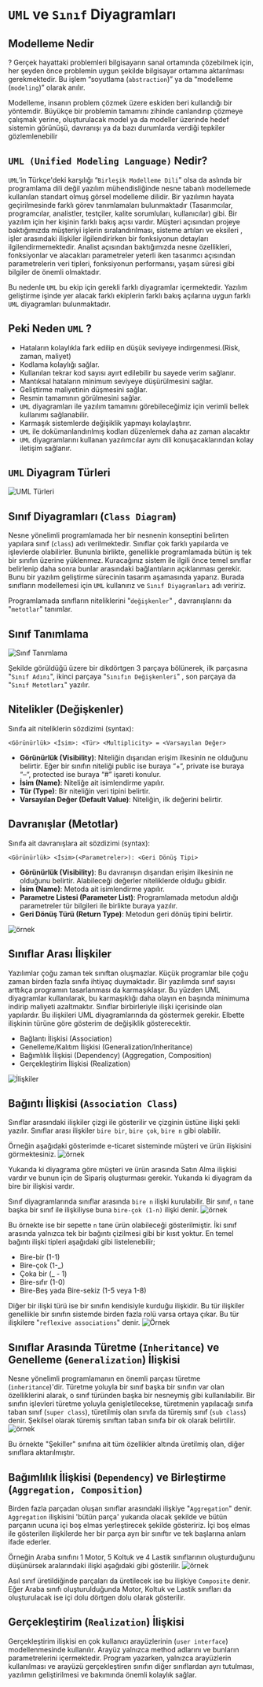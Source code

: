 # **`UML` ve `Sınıf` Diyagramları**

## Modelleme Nedir

?
Gerçek hayattaki problemleri bilgisayarın sanal ortamında çözebilmek için, her şeyden önce problemin uygun şekilde bilgisayar ortamına aktarılması gerekmektedir. Bu işlem “soyutlama (`abstraction`)” ya da “modelleme (`modeling`)” olarak anılır.

Modelleme, insanın problem çözmek üzere eskiden beri kullandığı bir yöntemdir. Büyükçe bir problemin tamamını zihinde canlandırıp çözmeye çalışmak yerine, oluşturulacak model ya da modeller üzerinde hedef sistemin görünüşü, davranışı ya da bazı durumlarda verdiği tepkiler gözlemlenebilir

## `UML (Unified Modeling Language)` Nedir?

`UML`’in Türkçe'deki karşılığı “`Birleşik Modelleme Dili`” olsa da aslında bir programlama dili değil yazılım mühendisliğinde nesne tabanlı modellemede kullanılan standart olmuş görsel modelleme dilidir. Bir yazılımın hayata geçirilmesinde farklı görev tanımlamaları bulunmaktadır (Tasarımcılar, programcılar, analistler, testçiler, kalite sorumluları, kullanıcılar) gibi. Bir yazılım için her kişinin farklı bakış açısı vardır. Müşteri açısından projeye baktığımızda müşteriyi işlerin sıralandırılması, sisteme artıları ve eksileri , işler arasındaki ilişkiler ilgilendirirken bir fonksiyonun detayları ilgilendirmemektedir. Analist açısından baktığımızda nesne özellikleri, fonksiyonlar ve alacakları parametreler yeterli iken tasarımcı açısından parametrelerin veri tipleri, fonksiyonun performansı, yaşam süresi gibi bilgiler de önemli olmaktadır.

Bu nedenle `UML` bu ekip için gerekli farklı diyagramlar içermektedir. Yazılım geliştirme işinde yer alacak farklı ekiplerin farklı bakış açılarına uygun farklı `UML` diyagramları bulunmaktadır.

## Peki Neden `UML` ?
* Hataların kolaylıkla fark edilip en düşük seviyeye indirgenmesi.(Risk, zaman, maliyet)
* Kodlama kolaylığı sağlar.
* Kullanılan tekrar kod sayısı ayırt edilebilir bu sayede verim sağlanır.
* Mantıksal hataların minimum seviyeye düşürülmesini sağlar.
* Geliştirme maliyetinin düşmesini sağlar.
* Resmin tamamının görülmesini sağlar.
* `UML` diyagramları ile yazılım tamamını görebileceğimiz için verimli bellek kullanımı sağlanabilir.
* Karmaşık sistemlerde değişiklik yapmayı kolaylaştırır.
* `UML` ile dokümanlandırılmış kodları düzenlemek daha az zaman alacaktır
* `UML` diyagramlarını kullanan yazılımcılar aynı dili konuşacaklarından kolay iletişim sağlanır.

## `UML` Diyagram Türleri

![UML Türleri](https://raw.githubusercontent.com/Kodluyoruz/taskforce/main/oop/uml-class-diagram/figures/uml-diagramlar.jpg)

## Sınıf Diyagramları (`Class Diagram`)

Nesne yönelimli programlamada her bir nesnenin konseptini belirten yapılara sınıf (`class`) adı verilmektedir. Sınıflar çok farklı yapılarda ve işlevlerde olabilirler. Bununla birlikte, genellikle programlamada bütün iş tek bir sınıfın üzerine yüklenmez. Kuracağınız sistem ile ilgili önce temel sınıflar belirlenip daha sonra bunlar arasındaki bağlantıların açıklanması gerekir. Bunu bir yazılım geliştirme sürecinin tasarım aşamasında yaparız. Burada sınıfların modellemesi için `UML` kullanırız ve `Sınıf Diyagramları` adı veririz.

Programlamada sınıfların niteliklerini "`değişkenler`" , davranışlarını da "`metotlar`" tanımlar.

## Sınıf Tanımlama
![Sınıf Tanımlama](https://raw.githubusercontent.com/Kodluyoruz/taskforce/main/oop/uml-class-diagram/figures/c1.jpg)

Şekilde görüldüğü üzere bir dikdörtgen 3 parçaya bölünerek, ilk parçasına "`Sınıf Adını`", ikinci parçaya "`Sınıfın Değişkenleri`" , son parçaya da "`Sınıf Metotları`" yazılır.

## Nitelikler (Değişkenler)
Sınıfa ait niteliklerin sözdizimi (syntax):
```
<Görünürlük> <İsim>: <Tür> <Multiplicity> = <Varsayılan Değer>
```
* **Görünürlük (Visibility)**: Niteliğin dışarıdan erişim ilkesinin ne olduğunu belirtir. Eğer bir sınıfın niteliği public ise buraya “+“, private ise buraya “–“, protected ise buraya “#” işareti konulur.
* **İsim (Name)**: Niteliğe ait isimlendirme yapılır.
* **Tür (Type)**: Bir niteliğin veri tipini belirtir.
* **Varsayılan Değer (Default Value)**: Niteliğin, ilk değerini belirtir.

## Davranışlar (Metotlar)
Sınıfa ait davranışlara ait sözdizimi (syntax):
```
<Görünürlük> <İsim>(<Parametreler>): <Geri Dönüş Tipi>
```
* **Görünürlük (Visibility)**: Bu davranışın dışarıdan erişim ilkesinin ne olduğunu belirtir. Alabileceği değerler niteliklerde olduğu gibidir.
* **İsim (Name)**: Metoda ait isimlendirme yapılır.
* **Parametre Listesi (Parameter List)**: Programlamada metodun aldığı parametreler tür bilgileri ile birlikte buraya yazılır.
* **Geri Dönüş Türü (Return Type)**: Metodun geri dönüş tipini belirtir.

![örnek](https://github.com/Kodluyoruz/taskforce/raw/main/oop/uml-class-diagram/figures/c2.png)

## Sınıflar Arası İlişkiler

Yazılımlar çoğu zaman tek sınıftan oluşmazlar. Küçük programlar bile çoğu zaman birden fazla sınıfa ihtiyaç duymaktadır. Bir yazılımda sınıf sayısı arttıkça programın tasarlanması da karmaşıklaşır. Bu yüzden UML diyagramlar kullanılarak, bu karmaşıklığı daha olayın en başında minimuma indirip maliyeti azaltmaktır. Sınıflar birbirleriyle ilişki içerisinde olan yapılardır. Bu ilişkileri UML diyagramlarında da göstermek gerekir. Elbette ilişkinin türüne göre gösterim de değişiklik gösterecektir.

* Bağlantı İlişkisi (Association)
* Genelleme/Kalıtım İlişkisi (Generalization/Inheritance)
* Bağımlılık İlişkisi (Dependency) (Aggregation, Composition)
* Gerçekleştirim İlişkisi (Realization)

![İlişkiler](https://patika-prod.s3-eu-central-1.amazonaws.com/content/modules/oop/lessons/uml-class-diagram/KhNZmcdH84qJtKutw)

## Bağıntı İlişkisi (`Association Class`)
Sınıflar arasındaki ilişkiler çizgi ile gösterilir ve çizginin üstüne ilişki şekli yazılır. Sınıflar arası ilişkiler `bire bir`, `bire çok`, `bire n` gibi olabilir.

Örneğin aşağıdaki gösterimde e-ticaret sisteminde müşteri ve ürün ilişkisini görmektesiniz.
![örnek](https://patika-prod.s3-eu-central-1.amazonaws.com/content/modules/oop/lessons/uml-class-diagram/fEa6wakJAi4cijdBB)

Yukarıda ki diyagrama göre müşteri ve ürün arasında Satın Alma ilişkisi vardır ve bunun için de Sipariş oluşturması gerekir. Yukarıda ki diyagram da bire bir ilişkisi vardır.

Sınıf diyagramlarında sınıflar arasında `bire n` ilişki kurulabilir. Bir sınıf, `n` tane başka bir sınıf ile ilişkiliyse buna `bire-çok (1-n)` ilişki denir.
![örnek](https://patika-prod.s3-eu-central-1.amazonaws.com/content/modules/oop/lessons/uml-class-diagram/HKr3CfeCfyfdEmtnN)

Bu örnekte ise bir sepette `n` tane ürün olabileceği gösterilmiştir. İki sınıf arasında yalnızca tek bir bağıntı çizilmesi gibi bir kısıt yoktur. En temel bağıntı ilişki tipleri aşağıdaki gibi listelenebilir;

* Bire-bir (1-1)
* Bire-çok (1-_)
* Çoka bir (_ - 1)
* Bire-sıfır (1-0)
* Bire-Beş yada Bire-sekiz (1-5 veya 1-8)

Diğer bir ilişki türü ise bir sınıfın kendisiyle kurduğu ilişkidir. Bu tür ilişkiler genellikle bir sınıfın sistemde birden fazla rolü varsa ortaya çıkar. Bu tür ilişkilere "`reflexive associations`" denir.
![Örnek](https://github.com/Kodluyoruz/taskforce/raw/main/oop/uml-class-diagram/figures/c5.jpg)

## Sınıflar Arasında Türetme (`Inheritance`) ve Genelleme (`Generalization`) İlişkisi

Nesne yönelimli programlamanın en önemli parçası türetme (`inheritance`)'dir. Türetme yoluyla bir sınıf başka bir sınıfın var olan özelliklerini alarak, o sınıf türünden başka bir nesneymiş gibi kullanılabilir. Bir sınıfın işlevleri türetme yoluyla genişletilecekse, türetmenin yapılacağı sınıfa taban sınıf (`super class`), türetilmiş olan sınıfa da türemiş sınıf (`sub class`) denir. Şekilsel olarak türemiş sınıftan taban sınıfa bir ok olarak belirtilir.
![örnek](https://github.com/Kodluyoruz/taskforce/raw/main/oop/uml-class-diagram/figures/c6.jpg)


Bu örnekte "Şekiller" sınıfına ait tüm özellikler altında üretilmiş olan, diğer sınıflara aktarılmıştır.

## Bağımlılık İlişkisi (`Dependency`) ve Birleştirme (`Aggregation, Composition`)
Birden fazla parçadan oluşan sınıflar arasındaki ilişkiye "`Aggregation`" denir. `Aggregation` ilişkisini 'bütün parça' yukarıda olacak şekilde ve bütün parçanın ucuna içi boş elmas yerleştirecek şekilde gösteririz. İçi boş elmas ile gösterilen ilişkilerde her bir parça ayrı bir sınıftır ve tek başlarına anlam ifade ederler.

Örneğin Araba sınıfını 1 Motor, 5 Koltuk ve 4 Lastik sınıflarının oluşturduğunu düşünürsek aralarındaki ilişki aşağıdaki gibi gösterilir.
![örnek](https://github.com/Kodluyoruz/taskforce/raw/main/oop/uml-class-diagram/figures/c7.jpg)

Asıl sınıf üretildiğinde parçaları da üretilecek ise bu ilişkiye `Composite` denir. Eğer Araba sınıfı oluşturulduğunda Motor, Koltuk ve Lastik sınıfları da oluşturulacak ise içi dolu dörtgen dolu olarak gösterilir.

## Gerçekleştirim (`Realization`) İlişkisi

Gerçekleştirim ilişkisi en çok kullanıcı arayüzlerinin (`user interface`) modellenmesinde kullanılır. Arayüz yalnızca method adlarını ve bunların parametrelerini içermektedir. Program yazarken, yalnızca arayüzlerin kullanılması ve arayüzü gerçekleştiren sınıfın diğer sınıflardan ayrı tutulması, yazılımın geliştirilmesi ve bakımında önemli kolaylık sağlar.
